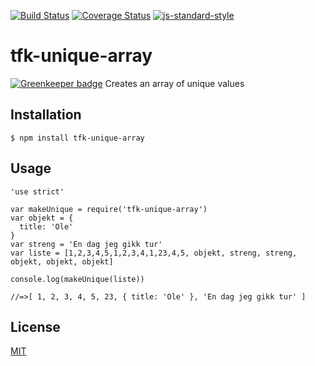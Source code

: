 [![Build Status](https://travis-ci.org/telemark/tfk-unique-array.svg?branch=master)](https://travis-ci.org/telemark/tfk-unique-array)
[![Coverage Status](https://coveralls.io/repos/telemark/tfk-unique-array/badge.svg?branch=master&service=github)](https://coveralls.io/github/telemark/tfk-unique-array?branch=master)
[![js-standard-style](https://img.shields.io/badge/code%20style-standard-brightgreen.svg?style=flat)](https://github.com/feross/standard)
# tfk-unique-array

[![Greenkeeper badge](https://badges.greenkeeper.io/telemark/tfk-unique-array.svg)](https://greenkeeper.io/)
Creates an array of unique values

## Installation
```
$ npm install tfk-unique-array
```

## Usage

```
'use strict'

var makeUnique = require('tfk-unique-array')
var objekt = {
  title: 'Ole'
}
var streng = 'En dag jeg gikk tur'
var liste = [1,2,3,4,5,1,2,3,4,1,23,4,5, objekt, streng, streng, objekt, objekt, objekt]

console.log(makeUnique(liste))

//=>[ 1, 2, 3, 4, 5, 23, { title: 'Ole' }, 'En dag jeg gikk tur' ]
```

## License
[MIT](LICENSE)